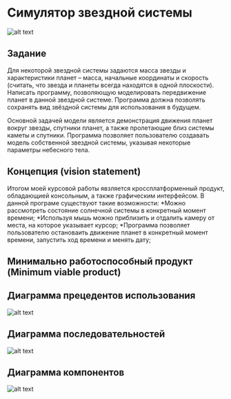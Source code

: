 # Симулятор звездной системы
![alt text](http://www.gamma72.ru/artcatalog/foto/m/b/32.jpg)

## Задание

Для некоторой звездной системы задаются масса звезды и характеристики планет – масса, начальные координаты и скорость (считать, что звезда и планеты всегда находятся в одной плоскости). Написать программу, позволяющую моделировать передвижение планет в данной звездной системе. Программа должна позволять сохранять вид звёздной системы для использования в будущем.

Основной задачей модели является демонстрация движения планет вокруг звезды, спутники планет, а также пролетающие близ системы каметы и спутники. Программа позволяет пользователю создавать модель собственной звездной системы, указывая некоторые параметры небесного тела.

## Концепция (vision statement)

Итогом моей курсовой работы явзляется кроссплатформенный продукт, обладающией консольным, а также графическим интерфейсом.
В данной програме существуют такие возможности:
 *Можно рассмотреть состояние солнечной системы в конкретный момент времени;
 *Используя мышь можно приблизить и отдалить камеру от места, на которое указывает курсор;
 *Программа позволяет пользователю остановаить движение планет в конкретный момент времени, запустить ход времени и менять дату;

## Минимально работоспособный продукт (Minimum viable product)

## Диаграмма прецедентов использования
![alt text]()
## Диаграмма последовательностей
![alt text]()
## Диаграмма компонентов
![alt text]()
